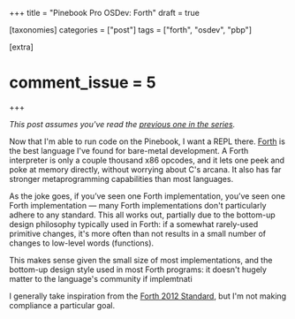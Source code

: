 +++
title = "Pinebook Pro OSDev: Forth"
draft = true

[taxonomies]
categories = ["post"]
tags = ["forth", "osdev", "pbp"]

[extra]
# comment_issue = 5
+++

*This post assumes you've read the [previous one in the series](@/pbp-osdev/hello-world.md).*

Now that I'm able to run code on the Pinebook, I want a REPL there. [Forth](https://en.wikipedia.org/wiki/Forth_(programming_language)) is the best language I've found for bare-metal development. A Forth interpreter is only a couple thousand x86 opcodes, and it lets one peek and poke at memory directly, without worrying about C's arcana. It also has far stronger metaprogramming capabilities than most languages.

As the joke goes, if you’ve seen one Forth implementation, you’ve seen one Forth implementation &mdash; many Forth implementations don't particularly adhere to any standard. This all works out, partially due to the bottom-up design philosophy typically used in Forth: if a somewhat rarely-used primitive changes, it's more often than not results in a small number of changes to low-level words (functions).

This makes sense given the small size of most implementations, and the bottom-up design style used in most Forth programs: it doesn't hugely matter to the language's community if implemtnati

I generally take inspiration from the [Forth 2012 Standard](https://forth-standard.org/), but I'm not making compliance a particular goal.
